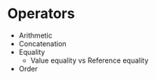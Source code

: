 # Operators
- Arithmetic
- Concatenation
- Equality
  - Value equality vs Reference equality
- Order
